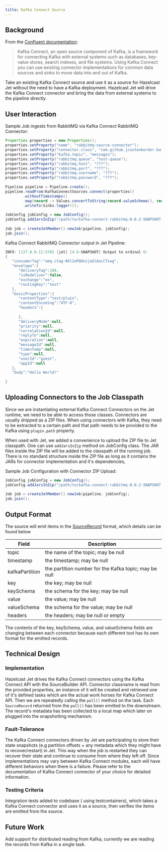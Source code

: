 ```yaml
---
title: Kafka Connect Source
---
```


## Background

From the [Confluent documentation](https://docs.confluent.io/current/connect/index.html):
> Kafka Connect, an open source component of Kafka, is a framework for connecting
> Kafka with external systems such as databases, key-value stores, search indexes, 
> and file systems. Using Kafka Connect you can use existing connector 
> implementations for common data sources and sinks to move data into and out of 
> Kafka. 

Take an existing Kafka Connect source and use it as a source for Hazelcast Jet 
without the need to have a Kafka deployment. Hazelcast Jet will drive the
 Kafka Connect connector and bring the data from external systems to the pipeline
 directly.


## User Interaction

Sample Job ingests from RabbitMQ via Kafka Connect RabbitMQ Connector: 
```java 
Properties properties = new Properties();
properties.setProperty("name", "rabbitmq-source-connector");
properties.setProperty("connector.class", "com.github.jcustenborder.kafka.connect.rabbitmq.RabbitMQSourceConnector");
properties.setProperty("kafka.topic", "messages");
properties.setProperty("rabbitmq.queue", "test-queue");
properties.setProperty("rabbitmq.host", "???");
properties.setProperty("rabbitmq.port", "???");
properties.setProperty("rabbitmq.username", "???");
properties.setProperty("rabbitmq.password", "???");
 
Pipeline pipeline = Pipeline.create();
pipeline.readFrom(KafkaConnectSources.connect(properties))
        .withoutTimestamps()
        .map(record -> Values.convertToString(record.valueSchema(), record.value()))
        .writeTo(Sinks.logger());
 
JobConfig jobConfig = new JobConfig();
jobConfig.addJarsInZip("/path/to/kafka-connect-rabbitmq-0.0.2-SNAPSHOT.zip");
 
Job job = createJetMember().newJob(pipeline, jobConfig);
job.join();
``` 
          
Kafka Connect RabbitMQ Connector output in Jet Pipeline: 
```java 
INFO: [127.0.0.1]:5701 [jet] [4.0-SNAPSHOT] Output to ordinal 0:
{
   "consumerTag":"amq.ctag-06l2oPQOnzjaGlAocCTzwg",
   "envelope":{
      "deliveryTag":100,
      "isRedeliver":false,
      "exchange":"ex",
      "routingKey":"test"
   },
   "basicProperties":{
      "contentType":"text/plain",
      "contentEncoding":"UTF-8",
      "headers":{
 
      },
      "deliveryMode":null,
      "priority":null,
      "correlationId":null,
      "replyTo":null,
      "expiration":null,
      "messageId":null,
      "timestamp":null,
      "type":null,
      "userId":"guest",
      "appId":null
   },
   "body":"Hello World!"
 
}
```           
## Uploading Connectors to the Job Classpath

Since we are instantiating external Kafka Connect Connectors on the Jet runtime, we need to be able to access those classes. Connectors are usually shipped as a ZIP files. When using connectors with Kafka, they need to be extracted to a certain path and that path needs to be provided to the Kafka using `plugin.path` property. 

When used with Jet, we added a convenience to upload the ZIP file to Jet classpath. One can use `addJarsInZip` method on JobConfig class. The JAR files inside the ZIP file will be added to the classpath of the running job. There is no standard structure inside the ZIP file as long as it contains the JARs for connector implementation and it's dependencies, 


Sample Job Configuration with Connector ZIP Upload:
```java 
JobConfig jobConfig = new JobConfig();
jobConfig.addJarsInZip("/path/to/kafka-connect-rabbitmq-0.0.2-SNAPSHOT.zip");
 
Job job = createJetMember().newJob(pipeline, jobConfig);
job.join();
```


## Output Format

The source will emit items in the [SourceRecord](https://docs.confluent.io/current/connect/javadocs/org/apache/kafka/connect/source/SourceRecord.html) format, 
which details can be found below 
	
| Field          | Description                                           |
|----------------|-------------------------------------------------------|
| topic          | the name of the topic; may be null                    |
| timestamp      | the timestamp; may be null                            |
| kafkaPartition | the partition number for the Kafka topic; may be null |
| key            | the key; may be null                                  |
| keySchema      | the schema for the key; may be null                   |
| value          | the value; may be null                                |
| valueSchema    | the schema for the value; may be null                 |
| headers        | the headers; may be null or empty                     |

The contents of the key, keySchema, value, and valueSchema fields are changing between each connector because each different tool has its own format for the emitted records.


## Technical Design
### Implementation
Hazelcast Jet drives the Kafka Connect connectors using the Kafka Connect API with the SourceBuilder API. Connector classname is read from the provided properties, an instance of it will be created and retrieved one of it's defined tasks which are the actual work horses for Kafka Connect API. Then we are repeatedly calling the `poll()` method on the task. Each `SourceRecord` returned from the `poll()` has been emitted to the downstream. The record's metadata has been collected to a local map which later on plugged into the snapshotting mechanism. 

### Fault-Tolerance
The Kafka Connect connectors driven by Jet are participating to store their state snapshots (e.g partition offsets + any metadata which they might have to recover/restart) in Jet. This way when the job is restarted they can recover their state and continue to consume from where they left off. Since implementations may vary between Kafka Connect modules, each will have different behaviors when there is a failure. Please refer to the documentation of Kafka Connect connector of your choice for detailed information.

### Testing Criteria
Integration tests added to codebase ( using testcontainers), which takes a Kafka Connect connector and uses it as a source, then verifies the items are emitted from the source. 

## Future Work
Add support for distributed reading from Kafka, currently we are reading the records from Kafka in a single task.


